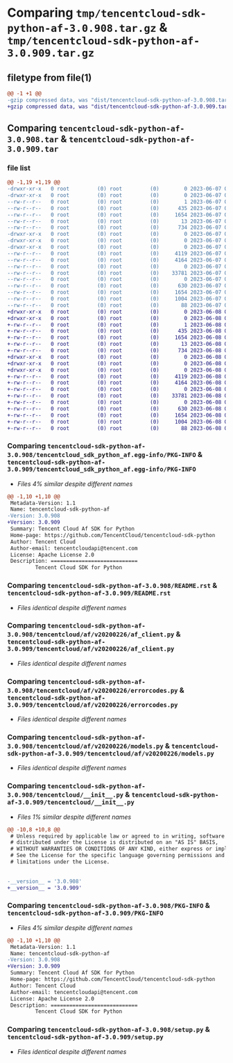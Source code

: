 # Comparing `tmp/tencentcloud-sdk-python-af-3.0.908.tar.gz` & `tmp/tencentcloud-sdk-python-af-3.0.909.tar.gz`

## filetype from file(1)

```diff
@@ -1 +1 @@
-gzip compressed data, was "dist/tencentcloud-sdk-python-af-3.0.908.tar", last modified: Wed Jun  7 00:14:19 2023, max compression
+gzip compressed data, was "dist/tencentcloud-sdk-python-af-3.0.909.tar", last modified: Thu Jun  8 00:14:51 2023, max compression
```

## Comparing `tencentcloud-sdk-python-af-3.0.908.tar` & `tencentcloud-sdk-python-af-3.0.909.tar`

### file list

```diff
@@ -1,19 +1,19 @@
-drwxr-xr-x   0 root         (0) root         (0)        0 2023-06-07 00:14:19.000000 tencentcloud-sdk-python-af-3.0.908/
-drwxr-xr-x   0 root         (0) root         (0)        0 2023-06-07 00:14:19.000000 tencentcloud-sdk-python-af-3.0.908/tencentcloud_sdk_python_af.egg-info/
--rw-r--r--   0 root         (0) root         (0)        1 2023-06-07 00:14:19.000000 tencentcloud-sdk-python-af-3.0.908/tencentcloud_sdk_python_af.egg-info/dependency_links.txt
--rw-r--r--   0 root         (0) root         (0)      435 2023-06-07 00:14:19.000000 tencentcloud-sdk-python-af-3.0.908/tencentcloud_sdk_python_af.egg-info/SOURCES.txt
--rw-r--r--   0 root         (0) root         (0)     1654 2023-06-07 00:14:19.000000 tencentcloud-sdk-python-af-3.0.908/tencentcloud_sdk_python_af.egg-info/PKG-INFO
--rw-r--r--   0 root         (0) root         (0)       13 2023-06-07 00:14:19.000000 tencentcloud-sdk-python-af-3.0.908/tencentcloud_sdk_python_af.egg-info/top_level.txt
--rw-r--r--   0 root         (0) root         (0)      734 2023-06-07 00:14:19.000000 tencentcloud-sdk-python-af-3.0.908/README.rst
-drwxr-xr-x   0 root         (0) root         (0)        0 2023-06-07 00:14:19.000000 tencentcloud-sdk-python-af-3.0.908/tencentcloud/
-drwxr-xr-x   0 root         (0) root         (0)        0 2023-06-07 00:14:19.000000 tencentcloud-sdk-python-af-3.0.908/tencentcloud/af/
-drwxr-xr-x   0 root         (0) root         (0)        0 2023-06-07 00:14:19.000000 tencentcloud-sdk-python-af-3.0.908/tencentcloud/af/v20200226/
--rw-r--r--   0 root         (0) root         (0)     4119 2023-06-07 00:14:19.000000 tencentcloud-sdk-python-af-3.0.908/tencentcloud/af/v20200226/af_client.py
--rw-r--r--   0 root         (0) root         (0)     4164 2023-06-07 00:14:19.000000 tencentcloud-sdk-python-af-3.0.908/tencentcloud/af/v20200226/errorcodes.py
--rw-r--r--   0 root         (0) root         (0)        0 2023-06-07 00:14:19.000000 tencentcloud-sdk-python-af-3.0.908/tencentcloud/af/v20200226/__init__.py
--rw-r--r--   0 root         (0) root         (0)    33781 2023-06-07 00:14:19.000000 tencentcloud-sdk-python-af-3.0.908/tencentcloud/af/v20200226/models.py
--rw-r--r--   0 root         (0) root         (0)        0 2023-06-07 00:14:19.000000 tencentcloud-sdk-python-af-3.0.908/tencentcloud/af/__init__.py
--rw-r--r--   0 root         (0) root         (0)      630 2023-06-07 00:14:19.000000 tencentcloud-sdk-python-af-3.0.908/tencentcloud/__init__.py
--rw-r--r--   0 root         (0) root         (0)     1654 2023-06-07 00:14:19.000000 tencentcloud-sdk-python-af-3.0.908/PKG-INFO
--rw-r--r--   0 root         (0) root         (0)     1004 2023-06-07 00:14:19.000000 tencentcloud-sdk-python-af-3.0.908/setup.py
--rw-r--r--   0 root         (0) root         (0)       88 2023-06-07 00:14:19.000000 tencentcloud-sdk-python-af-3.0.908/setup.cfg
+drwxr-xr-x   0 root         (0) root         (0)        0 2023-06-08 00:14:51.000000 tencentcloud-sdk-python-af-3.0.909/
+drwxr-xr-x   0 root         (0) root         (0)        0 2023-06-08 00:14:51.000000 tencentcloud-sdk-python-af-3.0.909/tencentcloud_sdk_python_af.egg-info/
+-rw-r--r--   0 root         (0) root         (0)        1 2023-06-08 00:14:51.000000 tencentcloud-sdk-python-af-3.0.909/tencentcloud_sdk_python_af.egg-info/dependency_links.txt
+-rw-r--r--   0 root         (0) root         (0)      435 2023-06-08 00:14:51.000000 tencentcloud-sdk-python-af-3.0.909/tencentcloud_sdk_python_af.egg-info/SOURCES.txt
+-rw-r--r--   0 root         (0) root         (0)     1654 2023-06-08 00:14:51.000000 tencentcloud-sdk-python-af-3.0.909/tencentcloud_sdk_python_af.egg-info/PKG-INFO
+-rw-r--r--   0 root         (0) root         (0)       13 2023-06-08 00:14:51.000000 tencentcloud-sdk-python-af-3.0.909/tencentcloud_sdk_python_af.egg-info/top_level.txt
+-rw-r--r--   0 root         (0) root         (0)      734 2023-06-08 00:14:51.000000 tencentcloud-sdk-python-af-3.0.909/README.rst
+drwxr-xr-x   0 root         (0) root         (0)        0 2023-06-08 00:14:51.000000 tencentcloud-sdk-python-af-3.0.909/tencentcloud/
+drwxr-xr-x   0 root         (0) root         (0)        0 2023-06-08 00:14:51.000000 tencentcloud-sdk-python-af-3.0.909/tencentcloud/af/
+drwxr-xr-x   0 root         (0) root         (0)        0 2023-06-08 00:14:51.000000 tencentcloud-sdk-python-af-3.0.909/tencentcloud/af/v20200226/
+-rw-r--r--   0 root         (0) root         (0)     4119 2023-06-08 00:14:51.000000 tencentcloud-sdk-python-af-3.0.909/tencentcloud/af/v20200226/af_client.py
+-rw-r--r--   0 root         (0) root         (0)     4164 2023-06-08 00:14:51.000000 tencentcloud-sdk-python-af-3.0.909/tencentcloud/af/v20200226/errorcodes.py
+-rw-r--r--   0 root         (0) root         (0)        0 2023-06-08 00:14:51.000000 tencentcloud-sdk-python-af-3.0.909/tencentcloud/af/v20200226/__init__.py
+-rw-r--r--   0 root         (0) root         (0)    33781 2023-06-08 00:14:51.000000 tencentcloud-sdk-python-af-3.0.909/tencentcloud/af/v20200226/models.py
+-rw-r--r--   0 root         (0) root         (0)        0 2023-06-08 00:14:51.000000 tencentcloud-sdk-python-af-3.0.909/tencentcloud/af/__init__.py
+-rw-r--r--   0 root         (0) root         (0)      630 2023-06-08 00:14:51.000000 tencentcloud-sdk-python-af-3.0.909/tencentcloud/__init__.py
+-rw-r--r--   0 root         (0) root         (0)     1654 2023-06-08 00:14:51.000000 tencentcloud-sdk-python-af-3.0.909/PKG-INFO
+-rw-r--r--   0 root         (0) root         (0)     1004 2023-06-08 00:14:51.000000 tencentcloud-sdk-python-af-3.0.909/setup.py
+-rw-r--r--   0 root         (0) root         (0)       88 2023-06-08 00:14:51.000000 tencentcloud-sdk-python-af-3.0.909/setup.cfg
```

### Comparing `tencentcloud-sdk-python-af-3.0.908/tencentcloud_sdk_python_af.egg-info/PKG-INFO` & `tencentcloud-sdk-python-af-3.0.909/tencentcloud_sdk_python_af.egg-info/PKG-INFO`

 * *Files 4% similar despite different names*

```diff
@@ -1,10 +1,10 @@
 Metadata-Version: 1.1
 Name: tencentcloud-sdk-python-af
-Version: 3.0.908
+Version: 3.0.909
 Summary: Tencent Cloud Af SDK for Python
 Home-page: https://github.com/TencentCloud/tencentcloud-sdk-python
 Author: Tencent Cloud
 Author-email: tencentcloudapi@tencent.com
 License: Apache License 2.0
 Description: ============================
         Tencent Cloud SDK for Python
```

### Comparing `tencentcloud-sdk-python-af-3.0.908/README.rst` & `tencentcloud-sdk-python-af-3.0.909/README.rst`

 * *Files identical despite different names*

### Comparing `tencentcloud-sdk-python-af-3.0.908/tencentcloud/af/v20200226/af_client.py` & `tencentcloud-sdk-python-af-3.0.909/tencentcloud/af/v20200226/af_client.py`

 * *Files identical despite different names*

### Comparing `tencentcloud-sdk-python-af-3.0.908/tencentcloud/af/v20200226/errorcodes.py` & `tencentcloud-sdk-python-af-3.0.909/tencentcloud/af/v20200226/errorcodes.py`

 * *Files identical despite different names*

### Comparing `tencentcloud-sdk-python-af-3.0.908/tencentcloud/af/v20200226/models.py` & `tencentcloud-sdk-python-af-3.0.909/tencentcloud/af/v20200226/models.py`

 * *Files identical despite different names*

### Comparing `tencentcloud-sdk-python-af-3.0.908/tencentcloud/__init__.py` & `tencentcloud-sdk-python-af-3.0.909/tencentcloud/__init__.py`

 * *Files 1% similar despite different names*

```diff
@@ -10,8 +10,8 @@
 # Unless required by applicable law or agreed to in writing, software
 # distributed under the License is distributed on an "AS IS" BASIS,
 # WITHOUT WARRANTIES OR CONDITIONS OF ANY KIND, either express or implied.
 # See the License for the specific language governing permissions and
 # limitations under the License.
 
 
-__version__ = '3.0.908'
+__version__ = '3.0.909'
```

### Comparing `tencentcloud-sdk-python-af-3.0.908/PKG-INFO` & `tencentcloud-sdk-python-af-3.0.909/PKG-INFO`

 * *Files 4% similar despite different names*

```diff
@@ -1,10 +1,10 @@
 Metadata-Version: 1.1
 Name: tencentcloud-sdk-python-af
-Version: 3.0.908
+Version: 3.0.909
 Summary: Tencent Cloud Af SDK for Python
 Home-page: https://github.com/TencentCloud/tencentcloud-sdk-python
 Author: Tencent Cloud
 Author-email: tencentcloudapi@tencent.com
 License: Apache License 2.0
 Description: ============================
         Tencent Cloud SDK for Python
```

### Comparing `tencentcloud-sdk-python-af-3.0.908/setup.py` & `tencentcloud-sdk-python-af-3.0.909/setup.py`

 * *Files identical despite different names*

